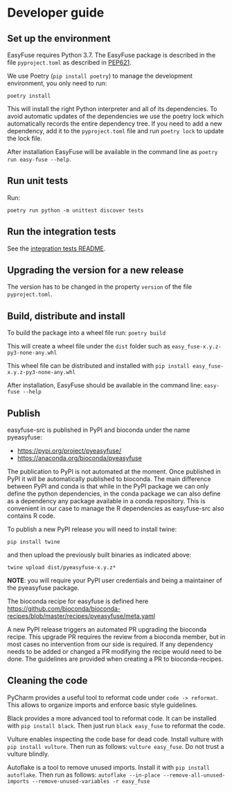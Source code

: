 # Developer guide

## Set up the environment

EasyFuse requires Python 3.7.
The EasyFuse package is described in the file `pyproject.toml` as described in [PEP621](https://packaging.python.org/en/latest/specifications/declaring-project-metadata/#declaring-project-metadata). 

We use Poetry (`pip install poetry`) to manage the development environment, you only need to run:
```
poetry install
```

This will install the right Python interpreter and all of its dependencies. 
To avoid automatic updates of the dependencies we use the poetry lock which automatically records the entire dependency tree.
If you need to add a new dependency, add it to the `pyproject.toml` file and run `poetry lock` to update the lock file.

After installation EasyFuse will be available in the command line as `poetry run easy-fuse --help`.


## Run unit tests

Run:
```
poetry run python -m unittest discover tests
```


## Run the integration tests

See the [integration tests README](integration_tests/README.md).


## Upgrading the version for a new release

The version has to be changed in the property `version` of the file `pyproject.toml`.


## Build, distribute and install

To build the package into a wheel file run: `poetry build`

This will create a wheel file under the `dist` folder such as `easy_fuse-x.y.z-py3-none-any.whl`

This wheel file can be distributed and installed with `pip install easy_fuse-x.y.z-py3-none-any.whl`

After installation, EasyFuse should be available in the command line: `easy-fuse --help`


## Publish

easyfuse-src is published in PyPI and bioconda under the name pyeasyfuse:
- https://pypi.org/project/pyeasyfuse/
- https://anaconda.org/bioconda/pyeasyfuse

The publication to PyPI is not automated at the moment. Once published in PyPI it will be automatically published to 
bioconda. The main difference between PyPI and conda is that while in the PyPI package we can only define the python 
dependencies, in the conda package we can also define as a dependency any package available in a conda repository. 
This is convenient in our case to manage the R dependencies as easyfuse-src also contains R code.

To publish a new PyPI release you will need to install twine:
```
pip install twine
```

and then upload the previously built binaries as indicated above:
```
twine upload dist/pyeasyfuse-x.y.z*
```

**NOTE**: you will require your PyPI user credentials and being a maintainer of the pyeasyfuse package.

The bioconda recipe for easyfuse is defined here https://github.com/bioconda/bioconda-recipes/blob/master/recipes/pyeasyfuse/meta.yaml

A new PyPI release triggers an automated PR upgrading the bioconda recipe. 
This upgrade PR requires the review from a bioconda member, but in most cases no intervention from our side is required.
If any dependency needs to be added or changed a PR modifying the recipe would need to be done. 
The guidelines are provided when creating a PR to bioconda-recipes.


## Cleaning the code

PyCharm provides a useful tool to reformat code under `code -> reformat`.
This allows to organize imports and enforce basic style guidelines.

Black provides a more advanced tool to reformat code. It can be installed with `pip install black`. 
Then just run `black easy_fuse` to reformat the code.

Vulture enables inspecting the code base for dead code. Install vulture with `pip install vulture`. 
Then run as follows: `vulture easy_fuse`. Do not trust a vulture blindly.

Autoflake is a tool to remove unused imports. Install it with `pip install autoflake`. 
Then run as follows: `autoflake --in-place --remove-all-unused-imports --remove-unused-variables -r easy_fuse`

